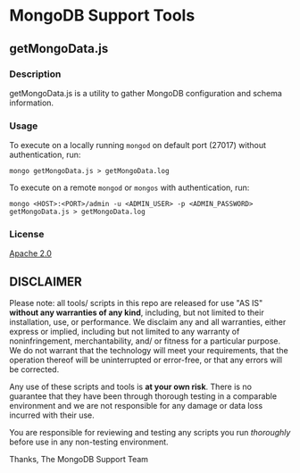 MongoDB Support Tools
=====================

getMongoData.js
---------------

### Description

getMongoData.js is a utility to gather MongoDB configuration and schema information.


### Usage

To execute on a locally running `mongod` on default port (27017) without authentication, run:

    mongo getMongoData.js > getMongoData.log

To execute on a remote `mongod` or `mongos` with authentication, run:

    mongo <HOST>:<PORT>/admin -u <ADMIN_USER> -p <ADMIN_PASSWORD> getMongoData.js > getMongoData.log


### License

[Apache 2.0](http://www.apache.org/licenses/LICENSE-2.0)


DISCLAIMER
----------
Please note: all tools/ scripts in this repo are released for use "AS IS" **without any warranties of any kind**,
including, but not limited to their installation, use, or performance.  We disclaim any and all warranties, either
express or implied, including but not limited to any warranty of noninfringement, merchantability, and/ or fitness
for a particular purpose.  We do not warrant that the technology will meet your requirements, that the operation
thereof will be uninterrupted or error-free, or that any errors will be corrected.

Any use of these scripts and tools is **at your own risk**.  There is no guarantee that they have been through
thorough testing in a comparable environment and we are not responsible for any damage or data loss incurred with
their use.

You are responsible for reviewing and testing any scripts you run *thoroughly* before use in any non-testing
environment.

Thanks,
The MongoDB Support Team
